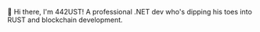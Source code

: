 :wave: Hi there, I'm 442UST! A professional .NET dev who's dipping his toes into RUST and blockchain development.
